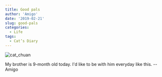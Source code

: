 ```yaml
---
title: Good pals
author: 'Amigo'
date: '2019-02-21'
slug: good-pals
categories:
  - Life
tags:
  - Cat’s Diary
---
```


![cat_chuan](/imgs/cat_chuan.JPG)

My brother is 9-month old today. I'd like to be with him everyday like this.
                                                  -- Amigo